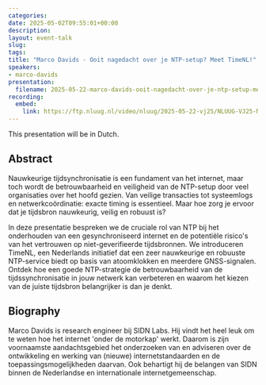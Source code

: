 ```yaml
---
categories:
date: 2025-05-02T09:55:01+00:00
description:
layout: event-talk
slug:
tags:
title: "Marco Davids - Ooit nagedacht over je NTP-setup? Meet TimeNL!"
speakers:
- marco-davids
presentation:
  filename: 2025-05-22-marco-davids-ooit-nagedacht-over-je-ntp-setup-meet-timenl.pdf
recording:
  embed:
    link: https://ftp.nluug.nl/video/nluug/2025-05-22-vj25/NLUUG-VJ25-MarcoDavids-OoitNagedachtOverNTPTimeNL.mp4
---
```


This presentation will be in Dutch.

## Abstract

Nauwkeurige tijdsynchronisatie is een fundament van het internet, maar toch wordt de betrouwbaarheid en veiligheid van de NTP-setup door veel organisaties over het hoofd gezien. Van veilige transacties tot systeemlogs en netwerkcoördinatie: exacte timing is essentieel. Maar hoe zorg je ervoor dat je tijdsbron nauwkeurig, veilig en robuust is?

In deze presentatie bespreken we de cruciale rol van NTP bij het onderhouden van een gesynchroniseerd internet en de potentiële risico's van het vertrouwen op niet-geverifieerde tijdsbronnen. We introduceren TimeNL, een Nederlands initiatief dat een zeer nauwkeurige en robuuste NTP-service biedt op basis van atoomklokken en meerdere GNSS-signalen. Ontdek hoe een goede NTP-strategie de betrouwbaarheid van de tijdssynchronisatie in jouw netwerk kan verbeteren en waarom het kiezen van de juiste tijdsbron belangrijker is dan je denkt.

## Biography

Marco Davids is research engineer bij SIDN Labs. Hij vindt het heel leuk om te weten hoe het internet 'onder de motorkap' werkt. Daarom is zijn voornaamste aandachtsgebied het onderzoeken van en adviseren over de ontwikkeling en werking van (nieuwe) internetstandaarden en de toepassingsmogelijkheden daarvan. Ook behartigt hij de belangen van SIDN binnen de Nederlandse en internationale internetgemeenschap.
